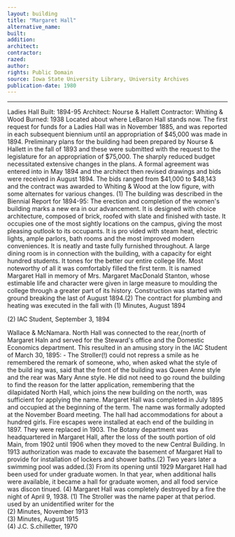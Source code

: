 ```yaml
---
layout: building
title: "Margaret Hall"
alternative_name: 
built: 
addition:
architect: 
contractor: 
razed: 
author:
rights: Public Domain
source: Iowa State University Library, University Archives
publication-date: 1980 
---
```

---

Ladies Hall 
Built: 1894-95 Architect: Nourse & Hallett Contractor: Whiting & Wood Burned: 1938 
Located about where LeBaron Hall stands now. 
The first request for funds for a Ladies Hall was in November 1885, and was reported in each subsequent biennium until an appropriation of $45,000 was made in 1894. Preliminary plans for the building had been prepared by Nourse & Hallett in the fall of 1893 and these were submitted with the request to the legislature for an appropriation of $75,000. 
The sharply reduced budget necessitated extensive changes in the plans. A formal agreement was entered into in May 1894 and the architect then revised drawings and bids were received in August 1894. The bids ranged from $41,000 to $48,143 and the contract was awarded to Whiting & Wood at the low figure, with some alternates for various changes. (1) 
The building was described in the Biennial Report for 1894-95: 
The erection and completion of the women's building marks a new era in our advancement. It is designed with choice architecture, composed of brick, roofed with slate and finished with taste. It occupies one of the most sightly locations on the campus, giving the most pleasing outlook to its occupants. It is pro vided with steam heat, electric lights, ample parlors, bath rooms and the most improved modern conveniences. It is neatly and taste fully furnished throughout. A large dining room is in connection with the building, with a capacity for eight hundred students. It tones for the better our entire college life. Most noteworthy of all it was comfortably filled the first term. It is named Margaret Hall in memory of Mrs. Margaret MacDonald Stanton, whose estimable life and character were given in large measure to moulding the college through a greater part of its history. 
Construction was started with ground breaking the last of August 1894.(2) The contract for plumbing and heating was executed in the fall with 
(1) 
Minutes, August 1894 

(2) 
IAC Student, September 3, 1894 


Wallace & McNamara. North Hall was connected to the rear,{north of Margaret Haln and served for the Steward's office and the Domestic Economics department. This resulted in an amusing story in the IAC Student of March 30, 1895: - 
The Stroller(!) could not repress a smile as he remembered the remark of someone, who, when asked what the style of the build ing was, said that the front of the building was Queen Anne style and the rear was Mary Anne style. He did not need to go round the building to find the reason for the latter application, remembering that the dilapidated North Hall, which joins the new building on the north, was sufficient for applying the name. 
Margaret Hall was completed in July 1895 and occupied at the beginning of the term. The name was formally adopted at the November Board meeting. The hall had accommodations for about a hundred girls. Fire escapes were installed at each end of the building in 1897. They were replaced in 1903. 
The Botany department was headquartered in Margaret Hall, after the 
loss of the south portion of old Main, from 1902 until 1906 when they moved to the new Central Building. 
In 1913 authorization was made to excavate the basement of Margaret 
Hall to provide for installation of lockers and shower baths.(2) Two 
years later a swimming pool was added.(3) 
From its opening until 1929 Margaret Hall had been used for under 
graduate women. In that year, when additional halls were available, 
it became a hall for graduate women, and all food service was discon 
tinued. (4) 
Margaret Hall was completely destroyed by a fire the night of April 9, 1938. 
(1)  The Stroller was the name paper at that period.  used by  an  unidentified writer for  the  
(2)  Minutes,  November 1913  
(3)  Minutes, August 1915  
(4)  J.C.  S.chilletter,  1970